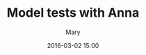 ---
layout: portfolio
title: "Model tests with Anna"
date: "2016-03-02 15:00"
author: Mary
categories: [tests]

name: "album9"

frontImage: 
    file: "front.jpg"
    type: 'portrait'
      
photos: 
    - file: "front.jpg"
      type: "portrait" 
    - file: "1.jpg"
      type: "portrait" 
    - file: "2.jpg"
      type: "portrait" 
    - file: "3.jpg"
      type: "portrait" 
    - file: "4.jpg"
      type: "portrait" 
    - file: "5.jpg"
      type: "portrait"

comments: false
published: true
sharing: false

---